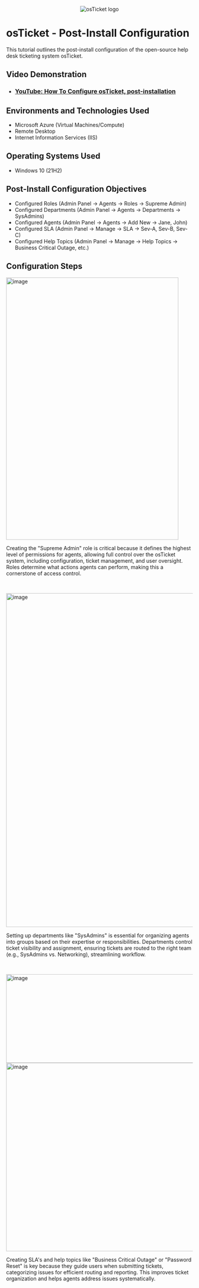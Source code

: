 <p align="center">
<img src="https://i.imgur.com/Clzj7Xs.png" alt="osTicket logo"/>
</p>

<h1>osTicket - Post-Install Configuration</h1>
This tutorial outlines the post-install configuration of the open-source help desk ticketing system osTicket.<br />


<h2>Video Demonstration</h2>

- ### [YouTube: How To Configure osTicket, post-installation](https://www.youtube.com)

<h2>Environments and Technologies Used</h2>

- Microsoft Azure (Virtual Machines/Compute)
- Remote Desktop
- Internet Information Services (IIS)

<h2>Operating Systems Used </h2>

- Windows 10</b> (21H2)

<h2>Post-Install Configuration Objectives</h2>

- Configured Roles (Admin Panel -> Agents -> Roles -> Supreme Admin)  
- Configured Departments (Admin Panel -> Agents -> Departments -> SysAdmins)
- Configured Agents (Admin Panel -> Agents -> Add New -> Jane, John) 
- Configured SLA (Admin Panel -> Manage -> SLA -> Sev-A, Sev-B, Sev-C) 
- Configured Help Topics (Admin Panel -> Manage -> Help Topics -> Business Critical Outage, etc.) 



<h2>Configuration Steps</h2>

<p>
<img width="465" height="707" alt="image" src="https://github.com/user-attachments/assets/06d048eb-7474-4a04-ab66-7ccbb1f68082" />
</p>
<p>

Creating the "Supreme Admin" role is critical because it defines the highest level of permissions for agents, allowing full control over the osTicket system, including configuration, ticket management, and user oversight. Roles determine what actions agents can perform, making this a cornerstone of access control.
</p>
<br />

<p>
<img width="656" height="900" alt="image" src="https://github.com/user-attachments/assets/2101ca1d-4af0-47ea-96c9-12c216a9be4b" />
</p>
<p>
Setting up departments like "SysAdmins" is essential for organizing agents into groups based on their expertise or responsibilities. Departments control ticket visibility and assignment, ensuring tickets are routed to the right team (e.g., SysAdmins vs. Networking), streamlining workflow.
</p>
<br />

<p>
<img width="944" height="239" alt="image" src="https://github.com/user-attachments/assets/87f18bb2-84fb-4c9b-b36f-38e61c27efe5" />
<img width="960" height="508" alt="image" src="https://github.com/user-attachments/assets/0ad0a0be-ecbe-41f1-ba71-24f65220d4c5" />
</p>
<p>
Creating SLA's and help topics like "Business Critical Outage" or "Password Reset" is key because they guide users when submitting tickets, categorizing issues for efficient routing and reporting. This improves ticket organization and helps agents address issues systematically.
</p>
<br />
